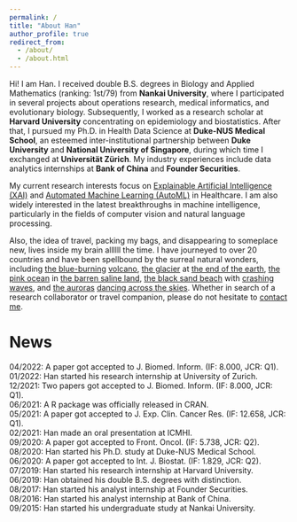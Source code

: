 ```yaml
---
permalink: /
title: "About Han"
author_profile: true
redirect_from: 
  - /about/
  - /about.html
---
```


Hi! I am Han. I received double B.S. degrees in Biology and Applied Mathematics (ranking: 1st/79) from **Nankai University**, where I participated in several projects about operations research, medical informatics, and evolutionary biology. Subsequently, I worked as a research scholar at **Harvard University** concentrating on epidemiology and biostatistics. After that, I pursued my Ph.D. in Health Data Science at **Duke-NUS Medical School**, an esteemed inter-institutional partnership between **Duke University** and **National University of Singapore**, during which time I exchanged at **Universität Zürich**. My industry experiences include data analytics internships at **Bank of China** and **Founder Securities**.

My current research interests focus on [Explainable Artificial Intelligence (XAI)](https://en.wikipedia.org/wiki/Explainable_artificial_intelligence) and [Automated Machine Learning (AutoML)](https://en.wikipedia.org/wiki/Automated_machine_learning) in Healthcare. I am also widely interested in the latest breakthroughs in machine intelligence, particularly in the fields of computer vision and natural language processing.

Also, the idea of travel, packing my bags, and disappearing to someplace new, lives inside my brain allllll the time. I have journeyed to over 20 countries and have been spellbound by the surreal natural wonders, including [the blue-burning]((/files/travel/blue_fire.jpg)) [volcano](/files/travel/volcano.jpg), [the glacier](/files/travel/glacier.jpg) at [the end of the earth](/files/travel/earth_end.jpg), [the pink ocean](/files/travel/pink_lake.jpg) in [the barren saline land](/files/travel/barren.jpg), [the black sand beach](/files/travel/black_beach.jpg) with [crashing waves](/files/travel/waves.jpg), and [the auroras](/files/travel/aurora.jpg) [dancing across the skies](/files/travel/aurora_dancing.jpg). Whether in search of a research collaborator or travel companion, please do not hesitate to <a href="mailto:yuan.han@u.duke.nus.edu">contact me</a>.

News
=
04/2022: A paper got accepted to J. Biomed. Inform. (IF: 8.000, JCR: Q1).  
01/2022: Han started his research internship at University of Zurich.  
12/2021: Two papers got accepted to J. Biomed. Inform. (IF: 8.000, JCR: Q1).  
06/2021: A R package was officially released in CRAN.  
05/2021: A paper got accepted to J. Exp. Clin. Cancer Res. (IF: 12.658, JCR: Q1).  
02/2021: Han made an oral presentation at ICMHI.  
09/2020: A paper got accepted to Front. Oncol. (IF: 5.738, JCR: Q2).  
08/2020: Han started his Ph.D. study at Duke-NUS Medical School.  
06/2020: A paper got accepted to Int. J. Biostat. (IF: 1.829, JCR: Q2).  
07/2019: Han started his research internship at Harvard University.  
06/2019: Han obtained his double B.S. degrees with distinction.  
08/2017: Han started his analyst internship at Founder Securities.  
08/2016: Han started his analyst internship at Bank of China.  
09/2015: Han started his undergraduate study at Nankai University.  